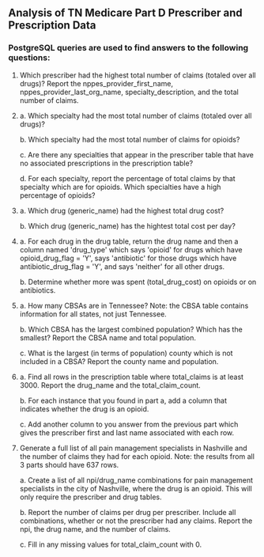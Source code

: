 ## Analysis of TN Medicare Part D Prescriber and Prescription Data

### PostgreSQL queries are used to find answers to the following questions:
1. Which prescriber had the highest total number of claims (totaled over all drugs)? Report the nppes_provider_first_name, nppes_provider_last_org_name,  specialty_description, and the total number of claims.

2. a. Which specialty had the most total number of claims (totaled over all drugs)?

   b. Which specialty had the most total number of claims for opioids?

   c. Are there any specialties that appear in the prescriber table that have no associated prescriptions in the prescription table?

   d. For each specialty, report the percentage of total claims by that specialty which are for opioids. Which specialties have a high percentage of opioids?

3. a. Which drug (generic_name) had the highest total drug cost?

   b. Which drug (generic_name) has the hightest total cost per day?

4. a. For each drug in the drug table, return the drug name and then a column named 'drug_type' which says 'opioid' for drugs which have opioid_drug_flag = 'Y', says 'antibiotic' for those drugs which have antibiotic_drug_flag = 'Y', and says 'neither' for all other drugs.

   b. Determine whether more was spent (total_drug_cost) on opioids or on antibiotics.

5. a. How many CBSAs are in Tennessee? Note: the CBSA table contains information for all states, not just Tennessee.

   b. Which CBSA has the largest combined population? Which has the smallest? Report the CBSA name and total population.

   c. What is the largest (in terms of population) county which is not included in a CBSA? Report the county name and population.

6. 
   a. Find all rows in the prescription table where total_claims is at least 3000. Report the drug_name and the total_claim_count.

   b. For each instance that you found in part a, add a column that indicates whether the drug is an opioid.

   c. Add another column to you answer from the previous part which gives the prescriber first and last name associated with each row.

7. Generate a full list of all pain management specialists in Nashville and the number of claims they had for each opioid. Note: the results from all 3 parts should have 637 rows.

   a. Create a list of all npi/drug_name combinations for pain management specialists in the city of Nashville, where the drug is an opioid. This will only require the prescriber and drug tables.

   b. Report the number of claims per drug per prescriber. Include all combinations, whether or not the prescriber had any claims. Report the npi, the drug name, and the number of claims.
    
   c. Fill in any missing values for total_claim_count with 0.
